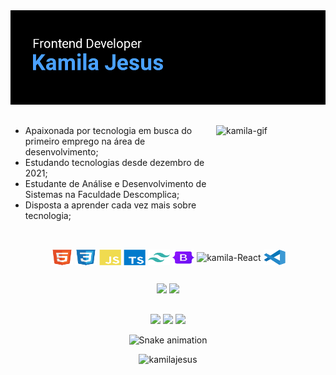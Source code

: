 <img alt="kamila-gif" src="header.png" />

<div>
  <img align="right" height="175" width="175"  alt="kamila-gif" title="kamila-gif" src="https://user-images.githubusercontent.com/98965608/157795129-4799f01c-1598-43af-903f-e08f92af299f.gif" />
  
  ##
 
 - Apaixonada por tecnologia em busca do primeiro emprego na área de desenvolvimento;
 - Estudando tecnologias desde dezembro de 2021;
 - Estudante de Análise e Desenvolvimento de Sistemas na Faculdade Descomplica;
 - Disposta a aprender cada vez mais sobre tecnologia;
</div>

##
  <div  align="center" style="display: inline_block"><br>
   <img align="center" alt="kamila-HTML" height="25" width="35" src="https://raw.githubusercontent.com/devicons/devicon/master/icons/html5/html5-original.svg">
   <img align="center" alt="kamila-CSS" height="25" width="35" src="https://raw.githubusercontent.com/devicons/devicon/master/icons/css3/css3-original.svg">
   <img align="center" alt="kamila-Js" height="25" width="35" src="https://raw.githubusercontent.com/devicons/devicon/master/icons/javascript/javascript-plain.svg">
   <img align="center" alt="kamila-Ts" height="25" width="35" src="https://raw.githubusercontent.com/devicons/devicon/master/icons/typescript/typescript-plain.svg">
   <img align="center" alt="kamila-Js" height="25" width="35" src="https://raw.githubusercontent.com/devicons/devicon/master/icons/tailwindcss/tailwindcss-plain.svg">
   <img align="center" alt="kamila-BootStrap" height="25" width="35" src="https://raw.githubusercontent.com/devicons/devicon/master/icons/bootstrap/bootstrap-original.svg"> 
   <img align="center" alt="kamila-React" height="25" width="35" src="https://cdn.jsdelivr.net/gh/devicons/devicon/icons/react/react-original.svg">
   <img align="center" alt="kamila-CSS" height="25" width="35" src="https://raw.githubusercontent.com/devicons/devicon/master/icons/vscode/vscode-original.svg"
</div>



## 
 
<div align="center">
   <img height="160em" src="https://github-readme-stats.vercel.app/api/top-langs/?username=kamilajesus&layout=compact&langs_count=7&theme=tokyonight"/>
   <img height="160em" src="https://github-readme-stats.vercel.app/api?username=kamilajesus&show_icons=true&theme=tokyonight&include_all_commits=true&count_private=true"/>
</div


##
 
##
<div  align="center" > 
  <a  href=https://www.instagram.com/kamilajjesus/ target="_blank"><img src="https://img.shields.io/badge/-Instagram-%23E4405F?style=for-the-badge&logo=instagram&logoColor=white" target="_blank"></a>
  <a href="https://www.linkedin.com/in/kamila-jesus-/" target="_blank"><img src="https://img.shields.io/badge/-LinkedIn-%230077B5?style=for-the-badge&logo=linkedin&logoColor=white" target="_blank"></a>
   <a href="https://wa.link/q8qzvn" target="_blank"><img src="https://img.shields.io/badge/WhatsApp-25D366?style=for-the-badge&logo=whatsapp&logoColor=white" target="_blank"></a>


   
![Snake animation](https://github.com/kamilajesus/kamilajesus/blob/output/github-contribution-grid-snake.svg)
     
<p align="center"> <img src="https://komarev.com/ghpvc/?username=kamilajesus&label=Profile%20views&color=28a464&style=flat" alt="kamilajesus" /> </p>

